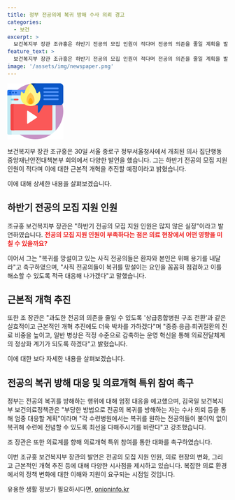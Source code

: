 ```yaml
---
title: 정부 전공의에 복귀 방해 수사 의뢰 경고
categories:
  - 보건
excerpt: >
  보건복지부 장관 조규홍은 하반기 전공의 모집 인원이 적다며 전공의 의존을 줄일 계획을 발표했다. 복귀를 망설이는 전공의들에게 용기를 내라고 촉구하고, 복귀를 방해하는 경우에는 엄정 대응할 것이라고 강조했다. 또한 중환자실·입원료 수가 및 중증수술 수가 인상, 병원별 인센티브 부여 등으로 의료전달체계를 개선할 예정이라고 밝혀 의료계 향해 대화의 기회를 열었다. 이에 대한 의료계와 정부의 의견이 크게 다르지 않다고 강조했다.
feature_text: >
  보건복지부 장관 조규홍은 하반기 전공의 모집 인원이 적다며 전공의 의존을 줄일 계획을 발표했다. 복귀를 망설이는 전공의들에게 용기를 내라고 촉구하고, 복귀를 방해하는 경우에는 엄정 대응할 것이라고 강조했다. 또한 중환자실·입원료 수가 및 중증수술 수가 인상, 병원별 인센티브 부여 등으로 의료전달체계를 개선할 예정이라고 밝혀 의료계 향해 대화의 기회를 열었다. 이에 대한 의료계와 정부의 의견이 크게 다르지 않다고 강조했다.
image: '/assets/img/newspaper.png'
---
```


<p><img src="/assets/img/news.png" alt="rentncar 속보" /></p>

<p>보건복지부 장관 조규홍은 30일 서울 종로구 정부서울청사에서 개최된 의사 집단행동 중앙재난안전대책본부 회의에서 다양한 발언을 했습니다. 그는 하반기 전공의 모집 지원 인원이 적다며 이에 대한 근본적 개혁을 추진할 예정이라고 밝혔습니다.</p>

<p>이에 대해 상세한 내용을 살펴보겠습니다.</p>

<h2 data-ke-size="size26">하반기 전공의 모집 지원 인원</h2>

<p>조규홍 보건복지부 장관은 "하반기 전공의 모집 지원 인원은 많지 않은 실정"이라고 발언하였습니다. <b><span style="color: #ee2323;">전공의 모집 지원 인원이 부족하다는 점은 의료 현장에서 어떤 영향을 미칠 수 있을까요?</span></b></p>

<p>이어서 그는 "복귀를 망설이고 있는 사직 전공의들은 환자와 본인은 위해 용기를 내달라"고 촉구하였으며, "사직 전공의들이 복귀를 망설이는 요인을 꼼꼼히 점검하고 이를 해소할 수 있도록 적극 대응해 나가겠다"고 말했습니다.</p>

<h2 data-ke-size="size26">근본적 개혁 추진</h2>

<p>또한 조 장관은 "과도한 전공의 의존을 줄일 수 있도록 '상급종합병원 구조 전환'과 같은 실효적이고 근본적인 개혁 추진에도 더욱 박차를 가하겠다"며 "중증∙응급∙희귀질환의 진료 비중을 높이고, 일반 병상은 적정 수준으로 감축하는 운영 혁신을 통해 의료전달체계의 정상화 계기가 되도록 하겠다"고 밝혔습니다. </p>

<p>이에 대한 보다 자세한 내용을 살펴보겠습니다.</p>

<h2 data-ke-size="size26">전공의 복귀 방해 대응 및 의료개혁 특위 참여 촉구</h2>

<p>정부는 전공의 복귀를 방해하는 행위에 대해 엄정 대응을 예고했으며, 김국일 보건복지부 보건의료정책관은 "부당한 방법으로 전공의 복귀를 방해하는 자는 수사 의뢰 등을 통해 엄중 대응할 계획"이라며 "각 수련병원에서는 복귀를 원하는 전공의들이 불이익 없이 복귀해 수련에 전념할 수 있도록 최선을 다해주시기를 바란다"고 강조했습니다.</p>

<p>조 장관은 또한 의료계를 향해 의료개혁 특위 참여를 통한 대화를 촉구하였습니다.</p>

<p>이번 조규홍 보건복지부 장관의 발언은 전공의 모집 지원 인원, 의료 현장의 변화, 그리고 근본적인 개혁 추진 등에 대해 다양한 시사점을 제시하고 있습니다. 복잡한 의료 환경에서의 정책 변화에 대한 이해와 지원이 요구되는 시점일 것입니다.</p>
유용한 생활 정보가 필요하시다면, <a href="https://onioninfo.kr" rel="dofollow">onioninfo.kr</a>



